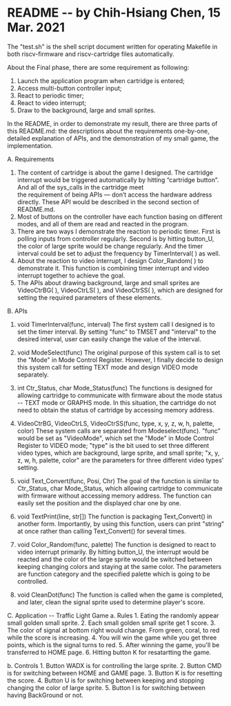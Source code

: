 # README -- by Chih-Hsiang Chen, 15 Mar. 2021

The "test.sh" is the shell script document written for operating Makefile in both riscv-firmware and riscv-cartridge files automatically.

About the Final phase, there are some requirement as following:
1. Launch the application program when cartridge is entered;
2. Access multi-button controller input;
3. React to periodic timer;
4. React to video interrupt;
5. Draw to the background, large and small sprites.

In the README, in order to demonstrate my result, there are three parts of this README.md: the descriptions about the requirements one-by-one, detailed explanation of APIs, and the demonstration of my small game, the implementation.

A.  Requirements
1.  The content of cartridge is about the game I designed. The cartridge interrupt would be triggered automatically by hitting “cartridge button”. And all of the sys_calls in the cartridge meet  
    the requirement of being APIs — don’t access the hardware address directly. These API would be described in the second section of README.md. 
2.  Most of buttons on the controller have each function basing on different modes, and all of them are read and reacted in the program.
3.  There are two ways I demonstrate the reaction to periodic timer. First is polling inputs from controller regularly. Second is by hitting button_U, the color of large sprite would be change 
    regularly. And the timer interval could be set to adjust the frequency by TimerInterval( ) as well.
4.  About the reaction to video interrupt, I design Color_Random( ) to demonstrate it. This function is combining timer interrupt and video interrupt together to achieve the goal.
5.  The APIs about drawing background, large and small sprites are VideoCtrBG( ), VideoCtrLS( ), and VideoCtrSS( ), which are designed for setting the required parameters of these elements.

B.  APIs
1.  void TimerInterval(func, interval)
    The first system call I designed is to set the timer interval. By setting "func" to TMSET and "interval" to the desired interval, user can easily change the value of the interval.

2.  void ModeSelect(func)
    The original purpose of this system call is to set the "Mode" in Mode Control Register. However, I finally decide to design this system call for setting TEXT mode and design VIDEO mode separately.

3.  int Ctr_Status, char Mode_Status(func)
    The functions is designed for allowing cartridge to communicate with firmware about the mode status -- TEXT mode or GRAPHS mode. In this situation, the cartridge do not need to obtain the status of cartridge by accessing memory address.

4.  VideoCtrBG, VideoCtrLS, VideoCtrSS(func, type, x, y, z, w, h, palette, color)
    These system calls are separated from Modeselect(func).
    "func" would be set as "VideoMode", which set the "Mode" in Mode Control Register to VIDEO mode;
    "type" is the bit used to set three different video types, which are background, large sprite, and small sprite;
    "x, y, z, w, h, palette, color" are the parameters for three different video types' setting.

5.  void Text_Convert(func, Posi, Chr)
    The goal of the function is similar to Ctr_Status, char Mode_Status, which allowing cartridge to communicate with firmware without accessing memory address. The function can easily set the position and the displayed char one by one.

6.  void TextPrint(line, str[])
    The function is packaging Text_Convert() in another form. Importantly, by using this function, users can print "string" at once rather than calling Text_Convert() for several times.

7.  void Color_Random(func, palette)
    The function is designed to react to video interrupt primarily. By hitting button_U, the interrupt would be reacted and the color of the large sprite would be switched between keeping changing colors and staying at the same color. The parameters are function category and the specified palette which is going to be controlled.

8.  void CleanDot(func)
    The function is called when the game is completed, and later, clean the signal sprite used to determine player's score.

C.  Application -- Traffic Light Game
a.  Rules
    1. Eating the randomly appear small golden small sprite. 
    2. Each small golden small sprite get 1 score.
    3. The color of signal at bottom right would change. From green, coral, to red while the score is increasing.
    4. You will win the game while you get three points, which is the signal turns to red.
    5. After winning the game, you'll be transferred to HOME page.
    6. Hitting button K for resatartting the game.

b. Controls
    1. Button WADX is for controlling the large sprite.
    2. Button CMD is for switching between HOME and GAME page.
    3. Button K is for resetting the score.
    4. Button U is for switching between keeping and stopping changing the color of large sprite.
    5. Button I is for switching between having BackGround or not.
